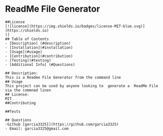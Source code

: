 # ReadMe File Generator
    ##License
    [![license](https://img.shields.io/badges/license-MIT-blue.svg)](https://shields.io)
    )]
    ## Table of Contents
    - [Description] (#description)
    - [Installation](#installation)
    - [Usage](#usage)
    - [Contribution](#contribution)
    - [Testing](#testing)
    - [Additional Info] (#Questions)

    ## Description:
    This is a Readme File Generator from the command line
    ## Usage
    This project can be used by anyone looking to  generate a  ReadMe File via the commnad linen
    ## License:
    MIT
    ##Contributing
    
    ##Tests
    
    ## Questions
    -Github [garcia3325}](https://github.com/garcia3325)
    - Email: garcia3325@gmail.com 